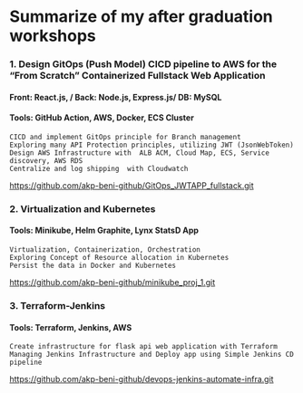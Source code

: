 # Summarize of my after graduation workshops
### 1. Design GitOps (Push Model) CICD pipeline to AWS for the “From Scratch” Containerized Fullstack Web Application
#### Front: React.js, / Back: Node.js, Express.js/ DB: MySQL
#### Tools: GitHub Action, AWS, Docker, ECS Cluster
```
CICD and implement GitOps principle for Branch management
Exploring many API Protection principles, utilizing JWT (JsonWebToken)
Design AWS Infrastructure with  ALB ACM, Cloud Map, ECS, Service discovery, AWS RDS 
Centralize and log shipping  with Cloudwatch
```
https://github.com/akp-beni-github/GitOps_JWTAPP_fullstack.git


### 2. Virtualization and Kubernetes
#### Tools: Minikube, Helm Graphite, Lynx StatsD App
```
Virtualization, Containerization, Orchestration
Exploring Concept of Resource allocation in Kubernetes
Persist the data in Docker and Kubernetes
```
https://github.com/akp-beni-github/minikube_proj_1.git

### 3. Terraform-Jenkins
#### Tools: Terraform, Jenkins, AWS
```
Create infrastructure for flask api web application with Terraform 
Managing Jenkins Infrastructure and Deploy app using Simple Jenkins CD pipeline
```
https://github.com/akp-beni-github/devops-jenkins-automate-infra.git